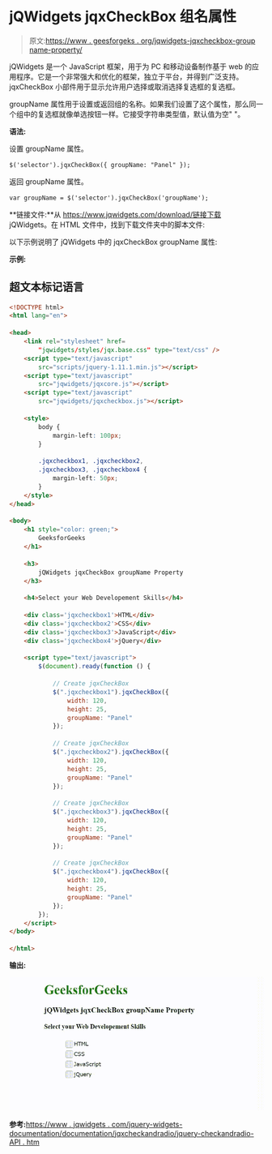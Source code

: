 # jQWidgets jqxCheckBox 组名属性

> 原文:[https://www . geesforgeks . org/jqwidgets-jqxcheckbox-group name-property/](https://www.geeksforgeeks.org/jqwidgets-jqxcheckbox-groupname-property/)

jQWidgets 是一个 JavaScript 框架，用于为 PC 和移动设备制作基于 web 的应用程序。它是一个非常强大和优化的框架，独立于平台，并得到广泛支持。jqxCheckBox 小部件用于显示允许用户选择或取消选择复选框的复选框。

groupName 属性用于设置或返回组的名称。如果我们设置了这个属性，那么同一个组中的复选框就像单选按钮一样。它接受字符串类型值，默认值为空" "。

**语法:**

设置 groupName 属性。

```html
$('selector').jqxCheckBox({ groupName: "Panel" });
```

返回 groupName 属性。

```html
var groupName = $('selector').jqxCheckBox('groupName');
```

**链接文件:**从 https://www.jqwidgets.com/download/链接下载 jQWidgets。在 HTML 文件中，找到下载文件夹中的脚本文件:

> <link rel="”stylesheet”" href="”jqwidgets/styles/jqx.base.css”" type="”text/css”">

以下示例说明了 jQWidgets 中的 jqxCheckBox groupName 属性:

**示例:**

## 超文本标记语言

```html
<!DOCTYPE html>
<html lang="en">

<head>
    <link rel="stylesheet" href=
        "jqwidgets/styles/jqx.base.css" type="text/css" />
    <script type="text/javascript" 
        src="scripts/jquery-1.11.1.min.js"></script>
    <script type="text/javascript" 
        src="jqwidgets/jqxcore.js"></script>
    <script type="text/javascript" 
        src="jqwidgets/jqxcheckbox.js"></script>

    <style>
        body {
            margin-left: 100px;
        }

        .jqxcheckbox1, .jqxcheckbox2,
        .jqxcheckbox3, .jqxcheckbox4 {
            margin-left: 50px;
        }
    </style>
</head>

<body>
    <h1 style="color: green;">
        GeeksforGeeks
    </h1>

    <h3>
        jQWidgets jqxCheckBox groupName Property
    </h3>

    <h4>Select your Web Developement Skills</h4>

    <div class='jqxcheckbox1'>HTML</div>
    <div class='jqxcheckbox2'>CSS</div>
    <div class='jqxcheckbox3'>JavaScript</div>
    <div class='jqxcheckbox4'>jQuery</div>

    <script type="text/javascript">
        $(document).ready(function () {

            // Create jqxCheckBox
            $(".jqxcheckbox1").jqxCheckBox({
                width: 120,
                height: 25,
                groupName: "Panel"
            });

            // Create jqxCheckBox
            $(".jqxcheckbox2").jqxCheckBox({
                width: 120,
                height: 25,
                groupName: "Panel"
            });

            // Create jqxCheckBox
            $(".jqxcheckbox3").jqxCheckBox({
                width: 120,
                height: 25,
                groupName: "Panel"
            });

            // Create jqxCheckBox
            $(".jqxcheckbox4").jqxCheckBox({
                width: 120,
                height: 25,
                groupName: "Panel"
            });
        });
    </script>
</body>

</html>
```

**输出:**

![](img/d214d6ae99b585a6e06585b07da691f0.png)

**参考:**[https://www . jqwidgets . com/jquery-widgets-documentation/documentation/jqxcheckandradio/jquery-checkandradio-API . htm](https://www.jqwidgets.com/jquery-widgets-documentation/documentation/jqxcheckandradio/jquery-checkandradio-api.htm)